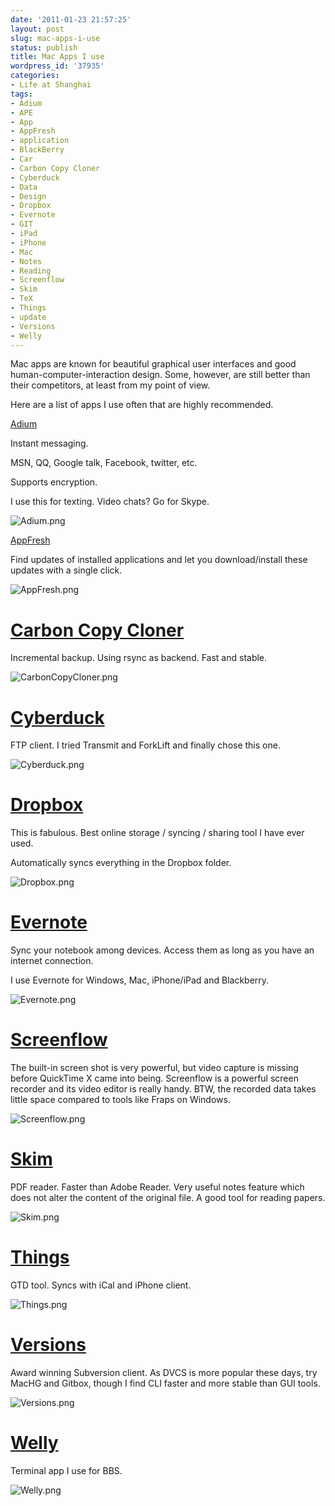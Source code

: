 ```yaml
---
date: '2011-01-23 21:57:25'
layout: post
slug: mac-apps-i-use
status: publish
title: Mac Apps I use
wordpress_id: '37935'
categories:
- Life at Shanghai
tags:
- Adium
- APE
- App
- AppFresh
- application
- BlackBerry
- Car
- Carbon Copy Cloner
- Cyberduck
- Data
- Design
- Dropbox
- Evernote
- GIT
- iPad
- iPhone
- Mac
- Notes
- Reading
- Screenflow
- Skim
- TeX
- Things
- update
- Versions
- Welly
---
```


Mac apps are known for beautiful graphical user interfaces and good human-computer-interaction design. Some, however, are still better than their competitors, at least from my point of view.

Here are a list of apps I use often that are highly recommended.

[Adium](http://adium.im/)

Instant messaging.

MSN, QQ, Google talk, Facebook, twitter, etc.

Supports encryption.

I use this for texting. Video chats? Go for Skype.

![Adium.png](http://qingpei.me/images/in_post/adium.png)

[AppFresh](http://metaquark.de/appfresh/)

Find updates of installed applications and let you download/install these updates with a single click.

![AppFresh.png](http://qingpei.me/images/in_post/appfresh.png)

# [Carbon Copy Cloner](http://www.bombich.com/)

Incremental backup. Using rsync as backend. Fast and stable.

![CarbonCopyCloner.png](http://qingpei.me/images/in_post/carboncopycloner.png)

# [Cyberduck](http://cyberduck.ch/)

FTP client. I tried Transmit and ForkLift and finally chose this one.

![Cyberduck.png](http://qingpei.me/images/in_post/cyberduck.png)

# [Dropbox](http://db.tt/ZPyUSwT)

This is fabulous. Best online storage / syncing / sharing tool I have ever used.

Automatically syncs everything in the Dropbox folder.

![Dropbox.png](http://qingpei.me/images/in_post/dropbox.png)

# [Evernote](http://www.evernote.com/)

Sync your notebook among devices. Access them as long as you have an internet connection.

I use Evernote for Windows, Mac, iPhone/iPad and Blackberry.

![Evernote.png](http://qingpei.me/images/in_post/evernote.png)

# [Screenflow](http://www.telestream.net/screen-flow/overview.htm)

The built-in screen shot is very powerful, but video capture is missing before QuickTime X came into being. Screenflow is a powerful screen recorder and its video editor is really handy. BTW, the recorded data takes little space compared to tools like Fraps on Windows.

![Screenflow.png](http://qingpei.me/images/in_post/screenflow.png)

# [Skim](http://skim-app.sourceforge.net/)

PDF reader. Faster than Adobe Reader. Very useful notes feature which does not alter the content of the original file. A good tool for reading papers.

![Skim.png](http://qingpei.me/images/in_post/skim.png)

# [Things](http://culturedcode.com/things/)

GTD tool. Syncs with iCal and iPhone client.

![Things.png](http://qingpei.me/images/in_post/things.png)

# [Versions](http://versionsapp.com/)

Award winning Subversion client. As DVCS is more popular these days, try MacHG and Gitbox, though I find CLI faster and more stable than GUI tools.

![Versions.png](http://qingpei.me/images/in_post/versions.png)

# [Welly](http://code.google.com/p/welly/)

Terminal app I use for BBS.

![Welly.png](http://qingpei.me/images/in_post/welly.png)

